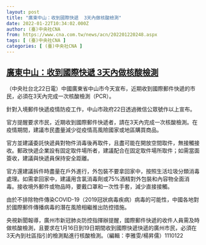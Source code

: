 ```yaml
---
layout: post
title: "廣東中山：收到國際快遞  3天內做核酸檢測"
date: 2022-01-22T10:34:02.000Z
author: (臺)中央社CNA
from: https://www.cna.com.tw/news/acn/202201220248.aspx
tags: [ (臺)中央社CNA ]
categories: [ (臺)中央社CNA ]
---
```

<!--1642847642000-->
[廣東中山：收到國際快遞  3天內做核酸檢測](https://www.cna.com.tw/news/acn/202201220248.aspx)
------

<div>
<div></div><div><p>（中央社台北22日電）中國廣東省中山市今天宣布，近期收到國際郵件快遞的市民，必須在3天內完成一次核酸檢測（PCR）。</p><p>針對入境郵件快遞疫情防疫工作，中山市政府22日透過微信公眾號作以上宣布。</p><p>官方提醒要求市民，近期收到國際郵件快遞者，請在3天內完成一次核酸檢測。在疫情期間，建議市民盡量減少從疫情高風險國家或地區購買商品。</p><p>官方並建議委託快遞員對物件消毒後再取件，且盡可能在開放空間取件，無接觸接收。郵政快遞企業設有固定取件場所者，建議配合在固定取件場所取件；如需當面簽收，建議與快遞員保持安全距離。</p><p>官方還建議拆件時盡量在戶外進行，外包裝不要拿回家中，按照生活垃圾分類消毒處理。如需拿回家中，建議用含氯消毒劑或75%酒精對外包裝和內容物全面消毒。接收境外郵件或物品時，要戴口罩和一次性手套，減少直接接觸。</p><p>由於不排除物件傳染COVID-19（2019冠狀病毒疾病）病毒的可能性，中國各地對於國際郵件傳播病毒的潛在風險相繼推出防控措施。</p><p>央視新聞報導，廣州市新冠肺炎防控指揮辦提醒，國際郵件快遞的收件人員需及時做核酸檢測，且要求在1月16日到19日期間收到國際快遞快遞的廣州市民，必須在3天內到社區指引的檢測點進行核酸檢測。（編輯：李雅雯/楊昇儒）1110122</p></div>
</div>
